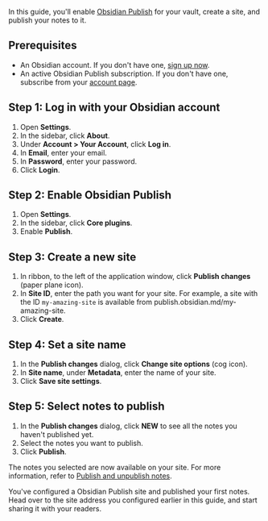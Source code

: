 In this guide, you'll enable [Obsidian Publish](Introduction%20to%20Obsidian%20Publish.md) for your vault, create a site, and publish your notes to it.

## Prerequisites

- An Obsidian account. If you don't have one, [sign up now](https://obsidian.md/account#mode=signup).
- An active Obsidian Publish subscription. If you don't have one, subscribe from your [account page](https://obsidian.md/account).

## Step 1: Log in with your Obsidian account

1. Open **Settings**.
1. In the sidebar, click **About**.
1. Under **Account > Your Account**, click **Log in**.
1. In **Email**, enter your email.
1. In **Password**, enter your password.
1. Click **Login**.

## Step 2: Enable Obsidian Publish

1. Open **Settings**.
1. In the sidebar, click **Core plugins**.
1. Enable **Publish**.

## Step 3: Create a new site

1. In ribbon, to the left of the application window, click **Publish changes** (paper plane icon).
1. In **Site ID**, enter the path you want for your site. For example, a site with the ID `my-amazing-site` is available from publish.obsidian.md/my-amazing-site.
1. Click **Create**.

## Step 4: Set a site name

1. In the **Publish changes** dialog, click **Change site options** (cog icon).
1. In **Site name**, under **Metadata**, enter the name of your site.
1. Click **Save site settings**.

## Step 5: Select notes to publish

1. In the **Publish changes** dialog, click **NEW** to see all the notes you haven't published yet.
1. Select the notes you want to publish.
1. Click **Publish**.

The notes you selected are now available on your site. For more information, refer to [Publish and unpublish notes](Publish%20and%20unpublish%20notes.md).

You've configured a Obsidian Publish site and published your first notes. Head over to the site address you configured earlier in this guide, and start sharing it with your readers.
